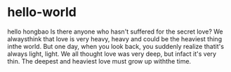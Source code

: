 # hello-world
hello hongbao
Is there anyone who hasn't suffered for the secret love? We alwaysthink that love is very heavy, heavy and could be the heaviest thing inthe world. But one day, when you look back, you suddenly realize thatit's always light, light. We all thought love was very deep, but infact it's very thin. The deepest and heaviest love must grow up withthe time.

